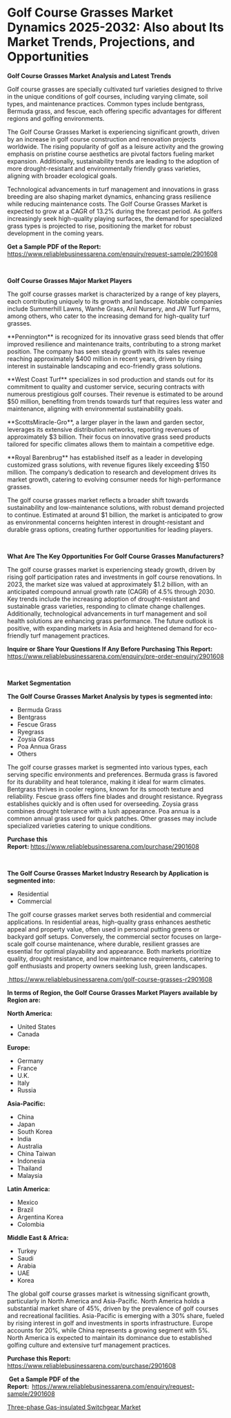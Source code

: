 <p><h1>Golf Course Grasses Market Dynamics 2025-2032: Also about Its Market Trends, Projections, and Opportunities</h1></p><p><strong>Golf Course Grasses Market Analysis and Latest Trends</strong></p>
<p><p>Golf course grasses are specially cultivated turf varieties designed to thrive in the unique conditions of golf courses, including varying climate, soil types, and maintenance practices. Common types include bentgrass, Bermuda grass, and fescue, each offering specific advantages for different regions and golfing environments.</p><p>The Golf Course Grasses Market is experiencing significant growth, driven by an increase in golf course construction and renovation projects worldwide. The rising popularity of golf as a leisure activity and the growing emphasis on pristine course aesthetics are pivotal factors fueling market expansion. Additionally, sustainability trends are leading to the adoption of more drought-resistant and environmentally friendly grass varieties, aligning with broader ecological goals.</p><p>Technological advancements in turf management and innovations in grass breeding are also shaping market dynamics, enhancing grass resilience while reducing maintenance costs. The Golf Course Grasses Market is expected to grow at a CAGR of 13.2% during the forecast period. As golfers increasingly seek high-quality playing surfaces, the demand for specialized grass types is projected to rise, positioning the market for robust development in the coming years.</p></p>
<p><strong>Get a Sample PDF of the Report:&nbsp;</strong> <a href="https://www.reliablebusinessarena.com/enquiry/request-sample/2901608?utm_campaign=3294&utm_medium=2&utm_source=Github&utm_content=ia&utm_term=16032025&utm_id=golf-course-grasses">https://www.reliablebusinessarena.com/enquiry/request-sample/2901608</a></p>
<p>&nbsp;</p>
<p><strong>Golf Course Grasses Major Market Players</strong></p>
<p><p>The golf course grasses market is characterized by a range of key players, each contributing uniquely to its growth and landscape. Notable companies include Summerhill Lawns, Wanhe Grass, Anil Nursery, and JW Turf Farms, among others, who cater to the increasing demand for high-quality turf grasses.</p><p>**Pennington** is recognized for its innovative grass seed blends that offer improved resilience and maintenance traits, contributing to a strong market position. The company has seen steady growth with its sales revenue reaching approximately $400 million in recent years, driven by rising interest in sustainable landscaping and eco-friendly grass solutions.</p><p>**West Coast Turf** specializes in sod production and stands out for its commitment to quality and customer service, securing contracts with numerous prestigious golf courses. Their revenue is estimated to be around $50 million, benefiting from trends towards turf that requires less water and maintenance, aligning with environmental sustainability goals.</p><p>**ScottsMiracle-Gro**, a larger player in the lawn and garden sector, leverages its extensive distribution networks, reporting revenues of approximately $3 billion. Their focus on innovative grass seed products tailored for specific climates allows them to maintain a competitive edge.</p><p>**Royal Barenbrug** has established itself as a leader in developing customized grass solutions, with revenue figures likely exceeding $150 million. The company’s dedication to research and development drives its market growth, catering to evolving consumer needs for high-performance grasses.</p><p>The golf course grasses market reflects a broader shift towards sustainability and low-maintenance solutions, with robust demand projected to continue. Estimated at around $1 billion, the market is anticipated to grow as environmental concerns heighten interest in drought-resistant and durable grass options, creating further opportunities for leading players.</p></p>
<p>&nbsp;</p>
<p><strong>What Are The Key Opportunities For Golf Course Grasses Manufacturers?</strong></p>
<p><p>The golf course grasses market is experiencing steady growth, driven by rising golf participation rates and investments in golf course renovations. In 2023, the market size was valued at approximately $1.2 billion, with an anticipated compound annual growth rate (CAGR) of 4.5% through 2030. Key trends include the increasing adoption of drought-resistant and sustainable grass varieties, responding to climate change challenges. Additionally, technological advancements in turf management and soil health solutions are enhancing grass performance. The future outlook is positive, with expanding markets in Asia and heightened demand for eco-friendly turf management practices.</p></p>
<p><strong>Inquire or Share Your Questions If Any Before Purchasing This Report:</strong> <a href="https://www.reliablebusinessarena.com/enquiry/pre-order-enquiry/2901608?utm_campaign=3294&utm_medium=2&utm_source=Github&utm_content=ia&utm_term=16032025&utm_id=golf-course-grasses">https://www.reliablebusinessarena.com/enquiry/pre-order-enquiry/2901608</a></p>
<p>&nbsp;</p>
<p><strong>Market Segmentation</strong></p>
<p><strong>The Golf Course Grasses Market Analysis by types is segmented into:</strong></p>
<p><ul><li>Bermuda Grass</li><li>Bentgrass</li><li>Fescue Grass</li><li>Ryegrass</li><li>Zoysia Grass</li><li>Poa Annua Grass</li><li>Others</li></ul></p>
<p><p>The golf course grasses market is segmented into various types, each serving specific environments and preferences. Bermuda grass is favored for its durability and heat tolerance, making it ideal for warm climates. Bentgrass thrives in cooler regions, known for its smooth texture and reliability. Fescue grass offers fine blades and drought resistance. Ryegrass establishes quickly and is often used for overseeding. Zoysia grass combines drought tolerance with a lush appearance. Poa annua is a common annual grass used for quick patches. Other grasses may include specialized varieties catering to unique conditions.</p></p>
<p><strong>Purchase this Report:&nbsp;</strong><a href="https://www.reliablebusinessarena.com/purchase/2901608?utm_campaign=3294&utm_medium=2&utm_source=Github&utm_content=ia&utm_term=16032025&utm_id=golf-course-grasses">https://www.reliablebusinessarena.com/purchase/2901608</a></p>
<p>&nbsp;</p>
<p><strong>The Golf Course Grasses Market Industry Research by Application is segmented into:</strong></p>
<p><ul><li>Residential</li><li>Commercial</li></ul></p>
<p><p>The golf course grasses market serves both residential and commercial applications. In residential areas, high-quality grass enhances aesthetic appeal and property value, often used in personal putting greens or backyard golf setups. Conversely, the commercial sector focuses on large-scale golf course maintenance, where durable, resilient grasses are essential for optimal playability and appearance. Both markets prioritize quality, drought resistance, and low maintenance requirements, catering to golf enthusiasts and property owners seeking lush, green landscapes.</p></p>
<p><a href="https://www.reliablebusinessarena.com/golf-course-grasses-r2901608?utm_campaign=3294&utm_medium=2&utm_source=Github&utm_content=ia&utm_term=16032025&utm_id=golf-course-grasses">&nbsp;https://www.reliablebusinessarena.com/golf-course-grasses-r2901608</a></p>
<p><strong>In terms of Region, the Golf Course Grasses Market Players available by Region are:</strong></p>
<p>
    <p> <strong> North America: </strong>
        <ul>
            <li>United States</li>
            <li>Canada</li>
        </ul>
        </p> 
    <p> <strong> Europe: </strong>
        <ul>
            <li>Germany</li>
            <li>France</li>
            <li>U.K.</li>
            <li>Italy</li>
            <li>Russia</li>
        </ul>
        </p> 
    <p> <strong> Asia-Pacific: </strong>
        <ul>
            <li>China</li>
            <li>Japan</li>
            <li>South Korea</li>
            <li>India</li>
            <li>Australia</li>
            <li>China Taiwan</li>
            <li>Indonesia</li>
            <li>Thailand</li>
            <li>Malaysia</li>
        </ul>
        </p> 
    <p> <strong> Latin America: </strong>
        <ul>
            <li>Mexico</li>
            <li>Brazil</li>
            <li>Argentina Korea</li>
            <li>Colombia</li>
        </ul>
        </p> 
    <p> <strong> Middle East & Africa: </strong>
        <ul>
            <li>Turkey</li>
            <li>Saudi</li>
            <li>Arabia</li>
            <li>UAE</li>
            <li>Korea</li>
        </ul>
    </p>
    </p>
<p><p>The global golf course grasses market is witnessing significant growth, particularly in North America and Asia-Pacific. North America holds a substantial market share of 45%, driven by the prevalence of golf courses and recreational facilities. Asia-Pacific is emerging with a 30% share, fueled by rising interest in golf and investments in sports infrastructure. Europe accounts for 20%, while China represents a growing segment with 5%. North America is expected to maintain its dominance due to established golfing culture and extensive turf management practices.</p></p>
<p><strong>Purchase this Report: </strong><a href="https://www.reliablebusinessarena.com/purchase/2901608?utm_campaign=3294&utm_medium=2&utm_source=Github&utm_content=ia&utm_term=16032025&utm_id=golf-course-grasses">https://www.reliablebusinessarena.com/purchase/2901608</a></p>
<p>&nbsp;<strong>Get a Sample PDF of the Report:&nbsp;&nbsp;</strong><a href="https://www.reliablebusinessarena.com/enquiry/request-sample/2901608?utm_campaign=3294&utm_medium=2&utm_source=Github&utm_content=ia&utm_term=16032025&utm_id=golf-course-grasses">https://www.reliablebusinessarena.com/enquiry/request-sample/2901608</a></p>
<p><strong></strong></p>
<p><p><a href="https://github.com/usraceby/Market-Research-Report-List-1/blob/main/three-phase-gas-insulated-switchgear-market.md?utm_campaign=3294&utm_medium=2&utm_source=Github&utm_content=ia&utm_term=16032025&utm_id=golf-course-grasses">Three-phase Gas-insulated Switchgear Market</a></p></p>